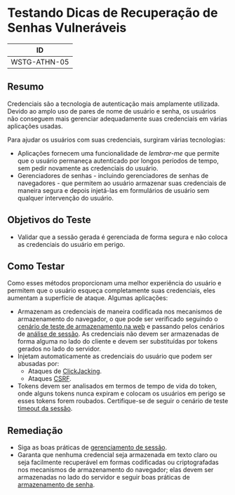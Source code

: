 # Testando Dicas de Recuperação de Senhas Vulneráveis

|ID          |
|------------|
|WSTG-ATHN-05|

## Resumo

Credenciais são a tecnologia de autenticação mais amplamente utilizada. Devido ao amplo uso de pares de nome de usuário e senha, os usuários não conseguem mais gerenciar adequadamente suas credenciais em várias aplicações usadas.

Para ajudar os usuários com suas credenciais, surgiram várias tecnologias:

- Aplicações fornecem uma funcionalidade de *lembrar-me* que permite que o usuário permaneça autenticado por longos períodos de tempo, sem pedir novamente as credenciais do usuário.
- Gerenciadores de senhas - incluindo gerenciadores de senhas de navegadores - que permitem ao usuário armazenar suas credenciais de maneira segura e depois injetá-las em formulários de usuário sem qualquer intervenção do usuário.

## Objetivos do Teste

- Validar que a sessão gerada é gerenciada de forma segura e não coloca as credenciais do usuário em perigo.

## Como Testar

Como esses métodos proporcionam uma melhor experiência do usuário e permitem que o usuário esqueça completamente suas credenciais, eles aumentam a superfície de ataque. Algumas aplicações:

- Armazenam as credenciais de maneira codificada nos mecanismos de armazenamento do navegador, o que pode ser verificado seguindo o [cenário de teste de armazenamento na web](../11-Client-side_Testing/12-Testing_Browser_Storage.md) e passando pelos cenários de [análise de sessão](../06-Session_Management_Testing/01-Testing_for_Session_Management_Schema.md#session-analysis). As credenciais não devem ser armazenadas de forma alguma no lado do cliente e devem ser substituídas por tokens gerados no lado do servidor.
- Injetam automaticamente as credenciais do usuário que podem ser abusadas por:
  - Ataques de [ClickJacking](../11-Client-side_Testing/09-Testing_for_Clickjacking.md).
  - Ataques [CSRF](../06-Session_Management_Testing/05-Testing_for_Cross_Site_Request_Forgery.md).
- Tokens devem ser analisados em termos de tempo de vida do token, onde alguns tokens nunca expiram e colocam os usuários em perigo se esses tokens forem roubados. Certifique-se de seguir o cenário de teste [timeout da sessão](../06-Session_Management_Testing/07-Testing_Session_Timeout.md).

## Remediação

- Siga as boas práticas de [gerenciamento de sessão](https://cheatsheetseries.owasp.org/cheatsheets/Session_Management_Cheat_Sheet.html).
- Garanta que nenhuma credencial seja armazenada em texto claro ou seja facilmente recuperável em formas codificadas ou criptografadas nos mecanismos de armazenamento do navegador; elas devem ser armazenadas no lado do servidor e seguir boas práticas de [armazenamento de senha](https://cheatsheetseries.owasp.org/cheatsheets/Password_Storage_Cheat_Sheet.html).